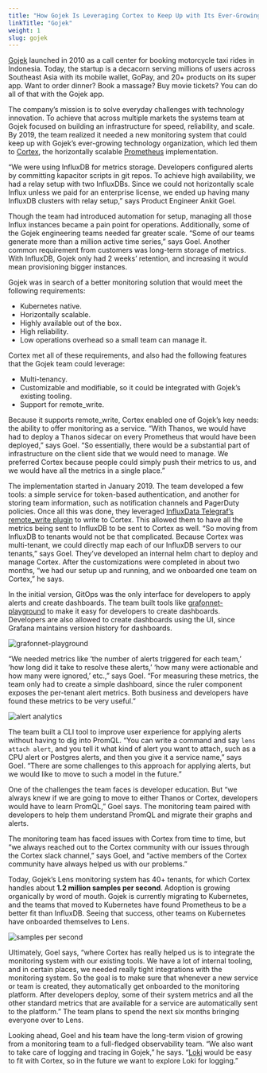 ```yaml
---
title: "How Gojek Is Leveraging Cortex to Keep Up with Its Ever-Growing Scale"
linkTitle: "Gojek"
weight: 1
slug: gojek 
---
```


[Gojek](https://www.gojek.com/) launched in 2010 as a call center for booking motorcycle taxi rides in Indonesia. Today, the startup is a decacorn serving  millions of users across Southeast Asia with its mobile wallet, GoPay, and 20+ products on its super app. Want to order dinner? Book a massage? Buy movie tickets? You can do all of that with the Gojek app.

The company’s mission is to solve everyday challenges with technology innovation. To achieve that across multiple markets the systems team at Gojek focused on building an infrastructure for speed, reliability, and scale. By 2019, the team realized it needed a new monitoring system that could keep up with Gojek’s ever-growing technology organization, which led them to [Cortex](https://github.com/cortexproject/cortex), the horizontally scalable [Prometheus](https://prometheus.io/) implementation. 

“We were using InfluxDB for metrics storage. Developers configured alerts by committing kapacitor scripts in git repos. To achieve high availability, we had a relay setup with two InfluxDBs. Since we could not horizontally scale Influx unless we paid for an enterprise license, we ended up having many InfluxDB clusters with relay setup,” says Product Engineer Ankit Goel.

Though the team had introduced automation for setup, managing all those Influx instances became a pain point for operations. Additionally, some of the Gojek engineering teams needed far greater scale. “Some of our teams generate more than a million active time series,” says Goel. Another common requirement from customers was long-term storage of metrics. With InfluxDB, Gojek only had 2 weeks’ retention, and increasing it would mean provisioning bigger instances.

Gojek was in search of a better monitoring solution that would meet the following requirements:

 - Kubernetes native.
 - Horizontally scalable.
 - Highly available out of the box.
 - High reliability.
 - Low operations overhead so a small team can manage it.

Cortex met all of these requirements, and also had the following features that the Gojek team could leverage:

 - Multi-tenancy.
 - Customizable and modifiable, so it could be integrated with Gojek’s existing tooling.
 - Support for remote_write.

Because it supports remote_write, Cortex enabled one of Gojek’s key needs: the ability to offer monitoring as a service. “With Thanos, we would have had to deploy a Thanos sidecar on every Prometheus that would have been deployed,” says Goel. “So essentially, there would be a substantial part of infrastructure on the client side that we would need to manage. We preferred Cortex because people could simply push their metrics to us, and we would have all the metrics in a single place.”

The implementation started in January 2019. The team developed a few tools: a simple service for token-based authentication, and another for storing team information, such as notification channels and PagerDuty policies. Once all this was done, they leveraged [InfluxData Telegraf’s remote_write plugin](https://github.com/achilles42/telegraf/tree/prometheus-remote-write) to write to Cortex. This allowed them to have all the metrics being sent to InfluxDB to be sent to Cortex as well. “So moving from InfluxDB to tenants would not be that complicated. Because Cortex was multi-tenant, we could directly map each of our InfluxDB servers to our tenants,” says Goel. They’ve developed an internal helm chart to deploy and manage Cortex. After the customizations were completed in about two months, “we had our setup up and running, and we onboarded one team on Cortex,” he says. 

In the initial version, GitOps was the only interface for developers to apply alerts and create dashboards. The team built tools like [grafonnet-playground](https://github.com/lahsivjar/grafonnet-playground) to make it easy for developers to create dashboards. Developers are also allowed to create dashboards using the UI, since Grafana maintains version history for dashboards.

![grafonnet-playground](/images/case-studies/gojek-jsonnet-playground.png)

“We needed metrics like ‘the number of alerts triggered for each team,’ ‘how long did it take to resolve these alerts,’ ‘how many were actionable and how many were ignored,’ etc.,” says Goel. “For measuring these metrics, the team only had to create a simple dashboard, since the ruler component exposes the per-tenant alert metrics. Both business and developers have found these metrics to be very useful.”

![alert analytics](/images/case-studies/gojek-alerting-analytics.png)

The team built a CLI tool to improve user experience for applying alerts without having to dig into PromQL. “You can write a command and say `lens attach alert`, and you tell it what kind of alert you want to attach, such as a CPU alert or Postgres alerts, and then you give it a service name,” says Goel. “There are some challenges to this approach for applying alerts, but we would like to move to such a model in the future.”

One of the challenges the team faces is developer education. But “we always knew if we are going to move to either Thanos or Cortex, developers would have to learn PromQL,” Goel says. The monitoring team paired with developers to help them understand PromQL and migrate their graphs and alerts.

The monitoring team has faced issues with Cortex from time to time, but “we always reached out to the Cortex community with our issues through the Cortex slack channel,” says Goel, and “active members of the Cortex community have always helped us with our problems.”

Today, Gojek’s Lens monitoring system has 40+ tenants, for which Cortex handles about **1.2 million samples per second**. Adoption is growing organically by word of mouth. Gojek is currently migrating to Kubernetes, and the teams that moved to Kubernetes have found Prometheus to be a better fit than InfluxDB. Seeing that success, other teams on Kubernetes have onboarded themselves to Lens.

![samples per second](/images/case-studies/gojek-throughput.png)

Ultimately, Goel says, “where Cortex has really helped us is to integrate the monitoring system with our existing tools. We have a lot of internal tooling, and in certain places, we needed really tight integrations with the monitoring system. So the goal is to make sure that whenever a new service or team is created, they automatically get onboarded to the monitoring platform. After developers deploy, some of their system metrics and all the other standard metrics that are available for a service are automatically sent to the platform.” The team plans to spend the next six months bringing everyone over to Lens.

Looking ahead, Goel and his team have the long-term vision of growing from a monitoring team to a full-fledged observability team. “We also want to take care of logging and tracing in Gojek,” he says. “[Loki](https://github.com/grafana/loki) would be easy to fit with Cortex, so in the future we want to explore Loki for logging.”
